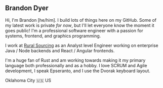 ## Brandon Dyer

Hi, I'm Brandon [he/him]. I build lots of things here on my GitHub. Some of my latest work is private _for now_, but I'll let everyone know the moment it goes public! I'm a professional software engineer with a passion for systems, frontend, and graphics programming.

I work at [Rural Sourcing](https://ruralsourcing.com) as an Analyst level Engineer working on enterprise Java / Node backends and React / Angular frontends.

I'm a huge fan of Rust and am working towards making it my primary language both professionally and as a hobby. I love SCRUM and Agile development, I speak Epseranto, and I use the Dvorak keyboard layout.

Oklahoma City 🇺🇸 US

<!--
**BrandonDyer64/BrandonDyer64** is a ✨ _special_ ✨ repository because its `README.md` (this file) appears on your GitHub profile.

Here are some ideas to get you started:

- 🔭 I’m currently working on ...
- 🌱 I’m currently learning ...
- 👯 I’m looking to collaborate on ...
- 🤔 I’m looking for help with ...
- 💬 Ask me about ...
- 📫 How to reach me: ...
- 😄 Pronouns: ...
- ⚡ Fun fact: ...
-->
